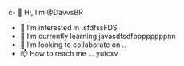 c- 👋 Hi, I’m @DavvsBR
- 👀 I’m interested in .sfdfssFDS
- 🌱 I’m currently learning javasdfsdfppppppppnn
- 💞️ I’m looking to collaborate on ..
- 📫 How to reach me ...
yutcxv
<!---
DavvsBR/DavvsBR is a ✨ special ✨ repository because its `README.md` (this file) appears on your GitHub profile.
You can click the Preview link to take a look at your changes.
--->
